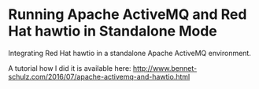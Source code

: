 # Running Apache ActiveMQ and Red Hat hawtio in Standalone Mode
Integrating Red Hat hawtio in a standalone Apache ActiveMQ environment.

A tutorial how I did it is available here:
http://www.bennet-schulz.com/2016/07/apache-activemq-and-hawtio.html
